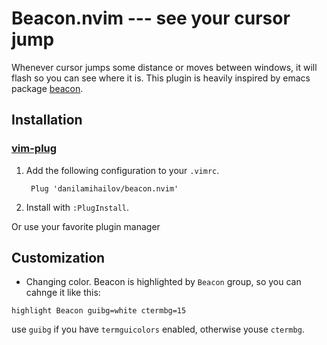 # Beacon.nvim --- see your cursor jump
Whenever cursor jumps some distance or moves between windows, it will flash so you can see where it is. This plugin is heavily inspired by emacs package [beacon](https://github.com/Malabarba/beacon).

## Installation

### [vim-plug](https://github.com/junegunn/vim-plug)
1. Add the following configuration to your `.vimrc`.

        Plug 'danilamihailov/beacon.nvim'

2. Install with `:PlugInstall`.

Or use your favorite plugin manager

## Customization

- Changing color. Beacon is highlighted by `Beacon` group, so you can cahnge it like this:
```viml
highlight Beacon guibg=white ctermbg=15
```
use `guibg` if you have `termguicolors` enabled, otherwise youse `ctermbg`.

